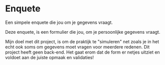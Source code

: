 # Enquete
Een simpele enquete die jou om je gegevens vraagt.

Deze enquete, is een formulier die jou, om je persoonlijke gegevens vraagt. 

Mijn doel met dit project, is om de praktijk te "simuleren" net zoals je in het echt ook soms om gegevens moet vragen voor meerdere redenen. Dit project heeft geen back-end. Het gaat erom dat de form er netjes uitziet en voldoet aan de juiste opmaak en validaties!
